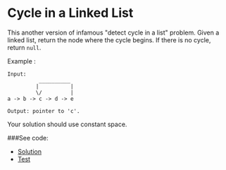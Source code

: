 # Cycle in a Linked List

This another version of infamous "detect cycle in a list" problem. 
Given a linked list, return the node where the cycle begins. If there is no cycle, return `null`.

Example :

```
Input:
          __________
         |          |
         \/         |
a -> b -> c -> d -> e

Output: pointer to 'c'.
```

Your solution should use constant space.

###See code:
- [Solution](./__init__.py)
- [Test](./test.py)